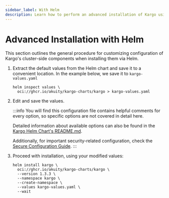 ```yaml
---
sidebar_label: With Helm
description: Learn how to perform an advanced installation of Kargo using Helm
---
```


# Advanced Installation with Helm

This section outlines the general procedure for customizing configuration of
Kargo's cluster-side components when installing them via Helm.

1. Extract the default values from the Helm chart and save it to a convenient
location. In the example below, we save it to `kargo-values.yaml`

    ```shell
    helm inspect values \
      oci://ghcr.io/akuity/kargo-charts/kargo > kargo-values.yaml
    ```

1. Edit and save the values.

    :::info
    You will find this configuration file contains helpful comments for every
    option, so specific options are not covered in detail here.

    Detailed information about available options can also be found in the
    [Kargo Helm Chart's README.md](https://github.com/akuity/kargo/tree/main/charts/kargo).

    Additionally, for important security-related configuration, check the [Secure Configuration Guide](../40-security/10-secure-configuration.md).
    :::

1. Proceed with installation, using your modified values:

    ```shell
    helm install kargo \
      oci://ghcr.io/akuity/kargo-charts/kargo \
      --version 1.3.3 \
      --namespace kargo \
      --create-namespace \
      --values kargo-values.yaml \
      --wait
    ```

